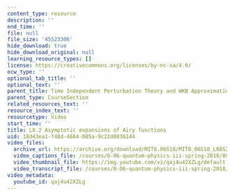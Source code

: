 ```yaml
---
content_type: resource
description: ''
end_time: ''
file: null
file_size: '45523306'
hide_download: true
hide_download_original: null
learning_resource_types: []
license: https://creativecommons.org/licenses/by-nc-sa/4.0/
ocw_type: ''
optional_tab_title: ''
optional_text: ''
parent_title: Time Independent Perturbation Theory and WKB Approximation
parent_type: CourseSection
related_resources_text: ''
resource_index_text: ''
resourcetype: Video
start_time: ''
title: L8.2 Asymptotic expansions of Airy functions
uid: 18d43ea1-f48d-4664-005a-9c22d0036144
video_files:
  archive_url: https://archive.org/download/MIT8.06S18/MIT8_06S18_L08S2_300k.mp4
  video_captions_file: /courses/8-06-quantum-physics-iii-spring-2018/80025c91288a529ea585559a99ce51d1_qaj4u42XZLg.vtt
  video_thumbnail_file: https://img.youtube.com/vi/qaj4u42XZLg/default.jpg
  video_transcript_file: /courses/8-06-quantum-physics-iii-spring-2018/b9ed3c2166557b25bdf0ba9824eb847a_qaj4u42XZLg.pdf
video_metadata:
  youtube_id: qaj4u42XZLg
---
```

